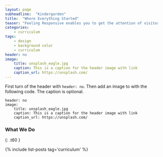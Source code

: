 ```yaml
---
layout: page
subheadline:  "Kindergarden"
title:  "Where Everything Started"
teaser: "Feeling Responsive enables you to get the attention of visitors. If you don't want to use a big header, use an image for the article instead."
categories:
    - curriculum
tags:
    - design
    - background color
    - curriculum
header: no
image:
    title: unsplash_eagle.jpg
    caption: This is a caption for the header image with link
    caption_url: https://unsplash.com/
---
```

First turn of the header with `header: no`. Then add an image to with the following code. The caption is optional.
<!--more-->

~~~
header: no
image:
    title: unsplash_eagle.jpg
    caption: This is a caption for the header image with link
    caption_url: https://unsplash.com/
~~~


### What We Do
{: .t60 }

{% include list-posts tag='curriculum' %}
